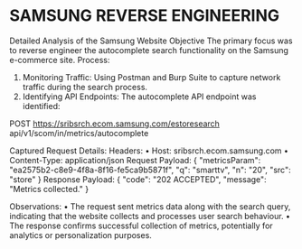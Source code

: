 # SAMSUNG REVERSE ENGINEERING
 Detailed Analysis of the Samsung Website 
Objective 
The primary focus was to reverse engineer the autocomplete search functionality on 
the Samsung e-commerce site. 
 Process: 
1. Monitoring Traffic: Using Postman and Burp Suite to capture network traffic 
during the search process. 
2. Identifying API Endpoints: The autocomplete API endpoint was identified: 

 
 
 POST https://sribsrch.ecom.samsung.com/estoresearch
api/v1/scom/in/metrics/autocomplete 


Captured Request Details: 
Headers: 
• Host: sribsrch.ecom.samsung.com 
• Content-Type: application/json 
Request Payload: 
{ 
  "metricsParam": "ea2575b2-c8e9-4f8a-8f16-fe5ca9b5871f", 
  "q": "smarttv", 
  "n": "20", 
  "src": "store" 
} 
Response Payload: 
{ 
  "code": "202 ACCEPTED", 
  "message": "Metrics collected."
 }
 
 
Observations: 
• The request sent metrics data along with the search query, indicating that the 
website collects and processes user search behaviour. 
• The response confirms successful collection of metrics, potentially for analytics 
or personalization purposes.

 
